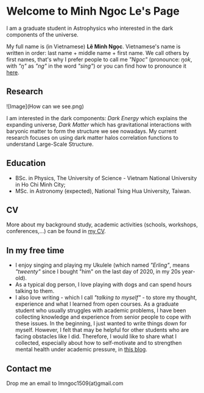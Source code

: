 # Welcome to Minh Ngoc Le's Page

I am a graduate student in Astrophysics who interested in the dark components of the universe. 

My full name is (in Vietnamese) **Lê Minh Ngọc**. Vietnamese's name is written in order: last name + middle name + first name.  We call others by first names, that's why I prefer people to call me _"Ngoc"_ (pronounce: _ŋok_, with _"ŋ"_ as _"ng"_ in the word _"sing"_) or you can find how to pronounce it [here](https://forvo.com/user/ngocle0915/).

## Research

![Image](How can we see.png)

I am interested in the dark components: _Dark Energy_ which explains the expanding universe, _Dark Matter_ which has gravitational interactions with baryonic matter to form the structure we see nowadays. My current research focuses on using dark matter halos correlation functions to understand Large-Scale Structure.  

## Education

- BSc. in Physics, The University of Science - Vietnam National University in Ho Chi Minh City;
- MSc. in Astronomy (expected), National Tsing Hua University, Taiwan. 

## CV
More about my background study, academic activities (schools, workshops, conferences,...) can be found in [my CV](https://drive.google.com/file/d/1xefyu0NrpB174s0iomoqaOheHzOX4cFE/view?usp=sharing).

## In my free time

- I enjoy singing and playing my Ukulele (which named _"Erling"_, means _"tweenty"_ since I bought "him" on the last day of 2020, in my 20s year-old).
- As a typical dog person, I love playing with dogs and can spend hours talking to them.
- I also love writing - which I call _"talking to myself"_ - to store my thought, experience and what I learned from open courses. As a graduate student who usually struggles with academic problems, I have been collecting knowledge and experience from senior people to cope with these issues. In the beginning, I just wanted to write things down for myself. However, I felt that may be helpful for other students who are facing obstacles like I did. Therefore, I would like to share what I collected, especially about how to self-motivate and to strengthen mental health under academic pressure, in [this blog](https://life-of-a-grad-student.blogspot.com/).

## Contact me

Drop me an email to lmngoc1509(at)gmail.com
